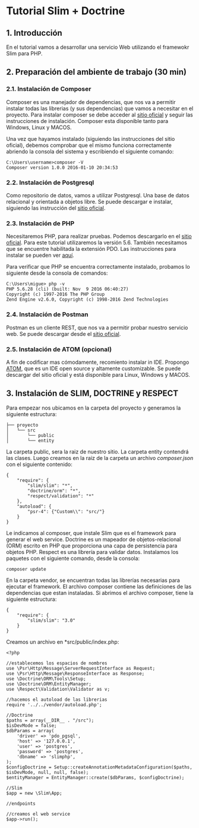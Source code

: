 # Tutorial Slim + Doctrine
## 1. Introducción
En el tutorial vamos a desarrollar una servicio Web utilizando el framewokr Slim para PHP.
## 2. Preparación del ambiente de trabajo (30 min)
### 2.1. Instalación de Composer
Composer es una manejador de dependencias, que nos va a permitir instalar todas las librerias (y sus dependencias) que vamos a necesitar en el proyecto. Para instalar composer se debe acceder al [sitio oficial](https://getcomposer.org) y seguir las instrucciones de instalación. Composer esta disponible tanto para Windows, Linux y MACOS.

Una vez que hayamos instalado (siguiendo las instrucciones del sitio oficial), debemos comprobar que el mismo funciona correctamente abriendo la consola del sistema y escribiendo el siguiente comando:
```
C:\Users\username>composer -V
Composer version 1.0.0 2016-01-10 20:34:53
```
### 2.2. Instalación de Postgresql 
Como repositorio de datos, vamos a utilizar Postgresql. Una base de datos relacional y orientada a objetos libre.
Se puede descargar e instalar, siguiendo las instrucción del [sitio oficial](https://www.postgresql.org/).
### 2.3. Instalación de PHP
Necesitaremos PHP, para realizar pruebas. Podemos descargarlo en el [sitio oficial](http://windows.php.net/download/). Para este tutorial utilizaremos la versión 5.6.
También necesitamos que se encuentre habilitada la extensión PDO. Las instrucciones para instalar se pueden ver [aquí](http://php.net/manual/es/book.pdo.php).

Para verificar que PHP se encuentra correctamente instalado, probamos lo siguiente desde la consola de comandos:
```
C:\Users\migue> php -v
PHP 5.6.28 (cli) (built: Nov  9 2016 06:40:27)
Copyright (c) 1997-2016 The PHP Group
Zend Engine v2.6.0, Copyright (c) 1998-2016 Zend Technologies
```
### 2.4. Instalación de Postman
Postman es un cliente REST, que nos va a permitir probar nuestro servicio web. Se puede descargar desde el [sitio oficial](https://www.getpostman.com/).
### 2.5. Instalación de ATOM (opcional)
A fin de codificar mas cómodamente, recomiento instalar in IDE. Propongo [ATOM](https://atom.io/), que es un IDE open source y altamente customizable.
Se puede descargar del sitio oficial y está disponible para Linux, Windows y MACOS.


## 3. Instalación de SLIM, DOCTRINE y RESPECT
Para empezar nos ubicamos en la carpeta del proyecto y generamos la siguiente estructura:
```
├── proyecto
│   └── src
│       └── public
│       └── entity
```
La carpeta public, sera la raiz de nuestro sitio. La carpeta entity contendrá las clases.
Luego creamos en la raiz de la carpeta un archivo *composer.json* con el siguiente contenido:
```
{
    "require": {
        "slim/slim": "*",
        "doctrine/orm": "*",
        "respect/validation": "*"
    },
    "autoload": {
        "psr-4": {"Custom\\": "src/"}
    }
}
```
Le indicamos al composer, que instale Slim que es el framework para generar el web service. Doctrine es un mapeador de objetos-relacional (ORM) escrito en PHP que proporciona una capa de persistencia para objetos PHP. Respect es una librería para validar datos.
Instalamos los paquetes con el siguiente comando, desde la consola:
```
composer update
```
En la carpeta vendor, se encuentran todas las librerías necesarias para ejecutar el framework. El archivo composer contiene las definiciones de las dependencias que estan instaladas.
Si abrimos el archivo composer, tiene la siguiente estructura:
```
{
    "require": {
        "slim/slim": "3.0"
    }
}
```
Creamos un archivo en *src/public/index.php:
```
<?php

//establecemos los espacios de nombres
use \Psr\Http\Message\ServerRequestInterface as Request;
use \Psr\Http\Message\ResponseInterface as Response;
use \Doctrine\ORM\Tools\Setup;
use \Doctrine\ORM\EntityManager;
use \Respect\Validation\Validator as v;

//hacemos el autoload de las librerias
require '../../vendor/autoload.php';

//Doctrine
$paths = array(__DIR__ . "/src");
$isDevMode = false;
$dbParams = array(
    'driver' => 'pdo_pgsql',
    'host' => '127.0.0.1',
    'user' => 'postgres',
    'password' => 'postgres',
    'dbname' => 'slimphp',
);
$configDoctrine = Setup::createAnnotationMetadataConfiguration($paths, $isDevMode, null, null, false);
$entityManager = EntityManager::create($dbParams, $configDoctrine);

//Slim
$app = new \Slim\App;

//endpoints

//creamos el web service
$app->run();
```
